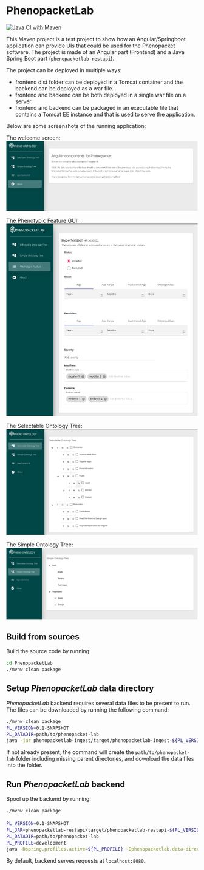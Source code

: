 # PhenopacketLab

[![Java CI with Maven](https://github.com/TheJacksonLaboratory/PhenopacketLab/workflows/Java%20CI%20with%20Maven/badge.svg)](https://github.com/TheJacksonLaboratory/PhenopacketLab/actions/workflows/maven.yml)

This Maven project is a test project to show how an Angular/Springboot application can provide UIs that could be used for the Phenopacket software. The project is made of an Angular part (Frontend) and a Java Spring Boot part (`phenopacketlab-restapi`). 

The project can be deployed in  multiple ways: 
* frontend dist folder can be deployed in a Tomcat container and the backend can be deployed as a war file.
* frontend and backend can be both deployed in a single war file on a server.
* frontend and backend can be packaged in an executable file that contains a Tomcat EE instance and that is used to serve the application.

Below are some screenshots of the running application:

The welcome screen:
![Alt text](/resources/welcome-screenshot.png?raw=true)

The Phenotypic Feature GUI:
![Alt text](/resources/phenotypic-feature-screenshot.png?raw=true)

The Selectable Ontology Tree:
![Alt text](/resources/selectable-ontology-screenshot.png?raw=true)

The Simple Ontology Tree:
![Alt text](/resources/simple-ontology-screenshot.png?raw=true)


## Build from sources

Build the source code by running:

```bash
cd PhenopacketLab
./mvnw clean package
```

## Setup *PhenopacketLab* data directory

*PhenopacketLab* backend requires several data files to be present to run. The files can be downloaded by running the following command:

```bash
./mvnw clean package
PL_VERSION=0.1-SNAPSHOT
PL_DATADIR=path/to/phenopacket-lab
java -jar phenopacketlab-ingest/target/phenopacketlab-ingest-${PL_VERSION}.jar ingest ${PL_DATADIR}
```

If not already present, the command will create the `path/to/phenopacket-lab` folder including missing parent directories, and download the data files into the folder.

## Run *PhenopacketLab* backend

Spool up the backend by running:

```bash
./mvnw clean package

PL_VERSION=0.1-SNAPSHOT
PL_JAR=phenopacketlab-restapi/target/phenopacketlab-restapi-${PL_VERSION}.jar
PL_DATADIR=path/to/phenopacket-lab
PL_PROFILE=development
java -Dspring.profiles.active=${PL_PROFILE} -Dphenopacketlab.data-directory=${PL_DATADIR} -jar ${PL_JAR} 
```

By default, backend serves requests at `localhost:8080`.
